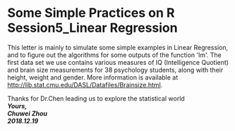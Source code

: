 # Some Simple Practices on R Session5_Linear Regression              
This letter is mainly to simulate some simple examples in Linear Regression, and to figure out the algorithms for some outputs of the function 'lm'. The first data set we use contains various measures of IQ (Intelligence Quotient) and brain size measurements for 38 psychology students, along with their height, weight and gender. More information is available at http://lib.stat.cmu.edu/DASL/Datafiles/Brainsize.html.                    
       




Thanks for Dr.Chen leading us to explore the statistical world                                        
**_Yours,_**                         
**_Chuwei Zhou_**                 
**_2018.12.19_**                     
 

       
